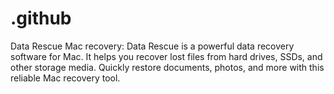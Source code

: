 # .github
Data Rescue Mac recovery: Data Rescue is a powerful data recovery software for Mac. It helps you recover lost files from hard drives, SSDs, and other storage media. Quickly restore documents, photos, and more with this reliable Mac recovery tool.
